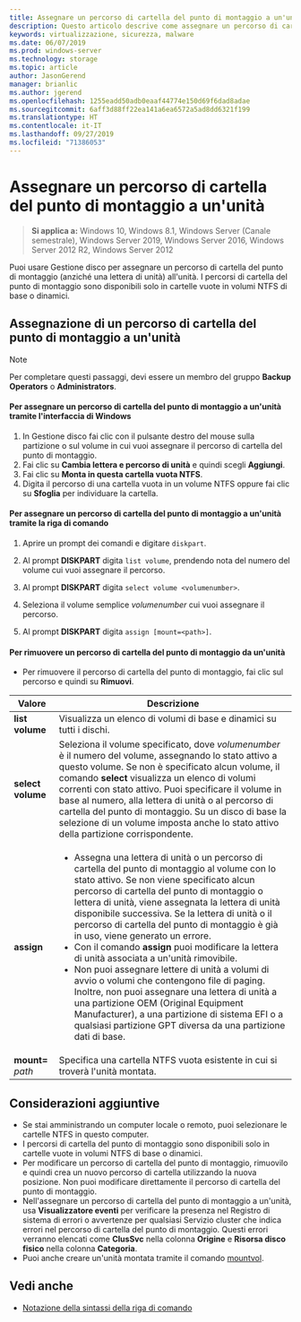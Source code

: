 ```yaml
---
title: Assegnare un percorso di cartella del punto di montaggio a un'unità
description: Questo articolo descrive come assegnare un percorso di cartella del punto di montaggio (anziché una lettera di unità) a un'unità.
keywords: virtualizzazione, sicurezza, malware
ms.date: 06/07/2019
ms.prod: windows-server
ms.technology: storage
ms.topic: article
author: JasonGerend
manager: brianlic
ms.author: jgerend
ms.openlocfilehash: 1255eadd50adb0eaaf44774e150d69f6dad8adae
ms.sourcegitcommit: 6aff3d88ff22ea141a6ea6572a5ad8dd6321f199
ms.translationtype: HT
ms.contentlocale: it-IT
ms.lasthandoff: 09/27/2019
ms.locfileid: "71386053"
---
```

# <a name="assign-a-mount-point-folder-path-to-a-drive"></a>Assegnare un percorso di cartella del punto di montaggio a un'unità

> **Si applica a:** Windows 10, Windows 8.1, Windows Server (Canale semestrale), Windows Server 2019, Windows Server 2016, Windows Server 2012 R2, Windows Server 2012

Puoi usare Gestione disco per assegnare un percorso di cartella del punto di montaggio (anziché una lettera di unità) all'unità. I percorsi di cartella del punto di montaggio sono disponibili solo in cartelle vuote in volumi NTFS di base o dinamici.

## <a name="assigning-a-mount-point-folder-path-to-a-drive"></a>Assegnazione di un percorso di cartella del punto di montaggio a un'unità

> [!NOTE]
> Per completare questi passaggi, devi essere un membro del gruppo **Backup Operators** o **Administrators**.

#### <a name="to-assign-a-mount-point-folder-path-to-a-drive-by-using-the-windows-interface"></a>Per assegnare un percorso di cartella del punto di montaggio a un'unità tramite l'interfaccia di Windows

1.  In Gestione disco fai clic con il pulsante destro del mouse sulla partizione o sul volume in cui vuoi assegnare il percorso di cartella del punto di montaggio. 
2. Fai clic su **Cambia lettera e percorso di unità** e quindi scegli **Aggiungi**. 
3. Fai clic su **Monta in questa cartella vuota NTFS**.
4. Digita il percorso di una cartella vuota in un volume NTFS oppure fai clic su **Sfoglia** per individuare la cartella.

#### <a name="to-assign-a-mount-point-folder-path-to-a-drive-using-a-command-line"></a>Per assegnare un percorso di cartella del punto di montaggio a un'unità tramite la riga di comando

1.  Aprire un prompt dei comandi e digitare `diskpart`.

2.  Al prompt **DISKPART** digita `list volume`, prendendo nota del numero del volume cui vuoi assegnare il percorso.

3.  Al prompt **DISKPART** digita `select volume <volumenumber>`. 

4. Seleziona il volume semplice *volumenumber* cui vuoi assegnare il percorso.

5.  Al prompt **DISKPART** digita `assign [mount=<path>]`.

#### <a name="to-remove-a-mount-point-folder-path-to-a-drive"></a>Per rimuovere un percorso di cartella del punto di montaggio da un'unità

-   Per rimuovere il percorso di cartella del punto di montaggio, fai clic sul percorso e quindi su **Rimuovi**.

| Valore | Descrizione |
| --- | --- |
| **list volume** | Visualizza un elenco di volumi di base e dinamici su tutti i dischi. |
| **select volume**        | Seleziona il volume specificato, dove <em>volumenumber</em> è il numero del volume, assegnando lo stato attivo a questo volume. Se non è specificato alcun volume, il comando **select** visualizza un elenco di volumi correnti con stato attivo. Puoi specificare il volume in base al numero, alla lettera di unità o al percorso di cartella del punto di montaggio. Su un disco di base la selezione di un volume imposta anche lo stato attivo della partizione corrispondente.|
| **assign** | <ul><li> Assegna una lettera di unità o un percorso di cartella del punto di montaggio al volume con lo stato attivo. Se non viene specificato alcun percorso di cartella del punto di montaggio o lettera di unità, viene assegnata la lettera di unità disponibile successiva. Se la lettera di unità o il percorso di cartella del punto di montaggio è già in uso, viene generato un errore.</li>  <li>Con il comando **assign** puoi modificare la lettera di unità associata a un'unità rimovibile.</li> <li> Non puoi assegnare lettere di unità a volumi di avvio o volumi che contengono file di paging. Inoltre, non puoi assegnare una lettera di unità a una partizione OEM (Original Equipment Manufacturer), a una partizione di sistema EFI o a qualsiasi partizione GPT diversa da una partizione dati di base.</li></ul> |
| **mount=** <em>path</em> | Specifica una cartella NTFS vuota esistente in cui si troverà l'unità montata.  |

## <a name="additional-considerations"></a>Considerazioni aggiuntive

-   Se stai amministrando un computer locale o remoto, puoi selezionare le cartelle NTFS in questo computer.
-   I percorsi di cartella del punto di montaggio sono disponibili solo in cartelle vuote in volumi NTFS di base o dinamici.
-   Per modificare un percorso di cartella del punto di montaggio, rimuovilo e quindi crea un nuovo percorso di cartella utilizzando la nuova posizione. Non puoi modificare direttamente il percorso di cartella del punto di montaggio.
-   Nell'assegnare un percorso di cartella del punto di montaggio a un'unità, usa **Visualizzatore eventi** per verificare la presenza nel Registro di sistema di errori o avvertenze per qualsiasi Servizio cluster che indica errori nel percorso di cartella del punto di montaggio. Questi errori verranno elencati come **ClusSvc** nella colonna **Origine** e **Risorsa disco fisico** nella colonna **Categoria**.
-   Puoi anche creare un'unità montata tramite il comando [mountvol](https://go.microsoft.com/fwlink/?linkid=64111).

## <a name="see-also"></a>Vedi anche
-   [Notazione della sintassi della riga di comando](https://technet.microsoft.com/library/cc742449(v=ws.11).aspx)


